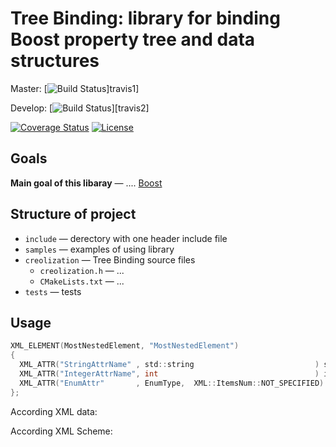 # Tree Binding: library for binding Boost property tree and data structures

Master:
[![Build Status](https://app.travis-ci.com/sssersh/creolization.svg?branch=master)]travis1]

Develop:
[![Build Status](https://app.travis-ci.com/sssersh/creolization.svg?branch=develop)][travis2]

[![Coverage Status](https://coveralls.io/repos/github/deftio/travis-ci-cpp-example/badge.svg?branch=master)](https://coveralls.io/github/deftio/travis-ci-cpp-example?branch=master)
[![License](https://img.shields.io/badge/License-BSD%202--Clause-blue.svg)](https://opensource.org/licenses/BSD-2-Clause)


## Goals

__Main goal of this libaray__  — .... [Boost][boost]



## Structure of project

- `include` — derectory with one header include file
- `samples` — examples of using library
- `creolization` — Tree Binding source files
    - `creolization.h` — ...
    - `CMakeLists.txt` — ...
- `tests` — tests

## Usage

```C
XML_ELEMENT(MostNestedElement, "MostNestedElement")
{
  XML_ATTR("StringAttrName" , std::string                           ) strAttr ; /*!< String attribute  */
  XML_ATTR("IntegerAttrName", int                                   ) intAttr ; /*!< Integer attribute */
  XML_ATTR("EnumAttr"       , EnumType,  XML::ItemsNum::NOT_SPECIFIED) enumAttr; /*!< Enum attribute (optional) */
};
```

According XML data:


According XML Scheme:


<!-- LINKS -->

[boost]:       https://www.boost.org/
